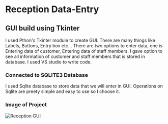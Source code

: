 # Reception Data-Entry

## GUI build using Tkinter
  I used Pthon's Tkinter module to create GUI. There are many things like Labels, Buttons, Entry box etc... 
  There are two options to enter data, one is Entering data of customer, Entering data of staff members.
  I gave option to see all information of customer and staff members that is stored in database.
  I used VS studio to write code. 
  
### Connected to SQLITE3 Database
  I used Sqlite database to store data that we will enter in GUI.
  Operations on Sqlite are preety simple and easy to use so I choose it.
  
### Image of Project 
  ![Reception GUI](https://user-images.githubusercontent.com/97982006/208372794-2a0ba57f-4394-4dfa-976d-9300cce563d6.jpeg)
